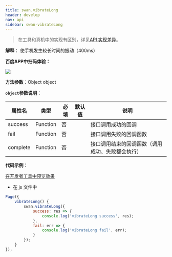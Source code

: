 ```yaml
---
title: swan.vibrateLong
header: develop
nav: api
sidebar: swan-vibrateLong
---
```



 

> 在工具和真机中的实现有区别，详见[API 实现差异](https://smartprogram.baidu.com/docs/develop/devtools/diff/)。

**解释**： 使手机发生较长时间的振动（400ms）

**百度APP中扫码体验：**

<img src="https://b.bdstatic.com/miniapp/assets/images/doc_demo/vibrate.png"  class="demo-qrcode-image" />



**方法参数**：Object object

**`object`参数说明**：

|属性名 |类型  |必填 | 默认值 |说明|
|---- | ---- | ---- | ----|----|
|success| Function  |  否  | |接口调用成功的回调|
|fail  |  Function  |  否 | | 接口调用失败的回调函数|
|complete  |  Function |   否 | | 接口调用结束的回调函数（调用成功、失败都会执行）|

**代码示例**：

<a href="swanide://fragment/e87388ef787854a02ca900c6c28307dd1569483846383" title="在开发者工具中预览效果" target="_self">在开发者工具中预览效果</a>


* 在 js 文件中

```js
Page({
    vibrateLong() {
        swan.vibrateLong({
            success: res => {
                console.log('vibrateLong success', res);
            },
            fail: err => {
                console.log('vibrateLong fail', err);
            }
        });
    }
});
```


